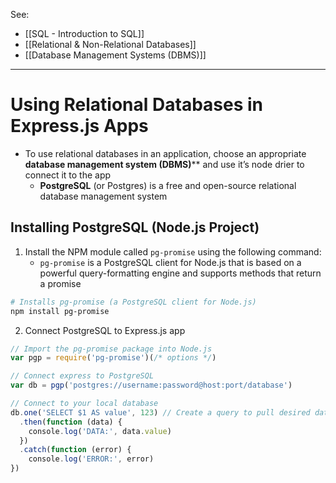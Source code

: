 See:
* [[SQL - Introduction to SQL]]
* [[Relational & Non-Relational Databases]]
* [[Database Management Systems (DBMS)]]

---
# Using Relational Databases in Express.js Apps
- To use relational databases in an application, choose an appropriate **database management system (DBMS)**** and use it’s node drier to connect it to the app
	- **PostgreSQL** (or Postgres) is a free and open-source relational database management system

## Installing PostgreSQL (Node.js Project)
1) Install the NPM module called `pg-promise` using the following command:
	* `pg-promise` is a PostgreSQL client for Node.js that is based on a powerful query-formatting engine and supports methods that return a promise
```bash
# Installs pg-promise (a PostgreSQL client for Node.js)
npm install pg-promise
```

2) Connect PostgreSQL to Express.js app
```js
// Import the pg-promise package into Node.js
var pgp = require('pg-promise')(/* options */) 

// Connect express to PostgreSQL
var db = pgp('postgres://username:password@host:port/database') 

// Connect to your local database 
db.one('SELECT $1 AS value', 123) // Create a query to pull desired data
  .then(function (data) { 
    console.log('DATA:', data.value) 
  }) 
  .catch(function (error) { 
    console.log('ERROR:', error) 
})
```
